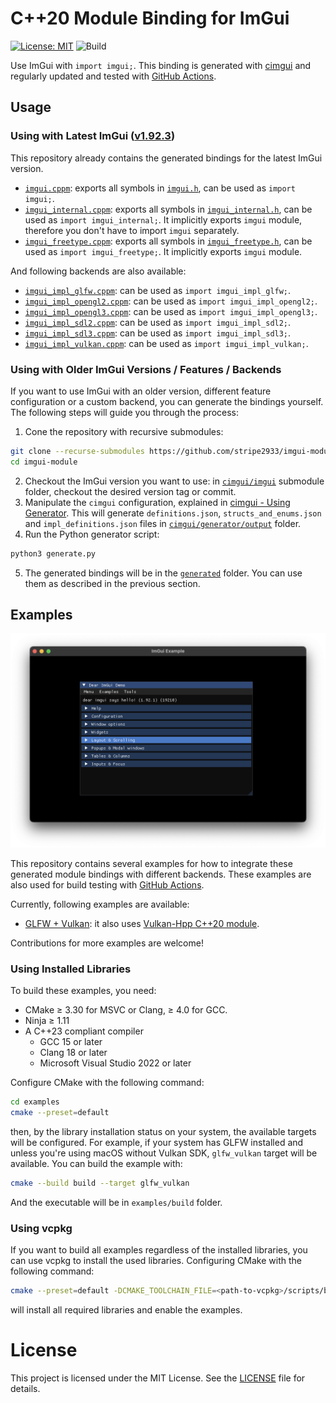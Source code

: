 # C++20 Module Binding for ImGui

[![License: MIT](https://img.shields.io/badge/License-MIT-yellow.svg)](https://opensource.org/licenses/MIT)
![Build](https://github.com/stripe2933/imgui-module/actions/workflows/generate-and-build.yml/badge.svg)

Use ImGui with `import imgui;`. This binding is generated with [cimgui](https://github.com/cimgui/cimgui?tab=readme-ov-file) and regularly updated and tested with [GitHub Actions](.github/workflows/generate-and-build.yml).

## Usage

### Using with Latest ImGui ([v1.92.3](https://github.com/ocornut/imgui/releases/tag/v1.92.3))

This repository already contains the generated bindings for the latest ImGui version.

- [`imgui.cppm`](generated/imgui.cppm): exports all symbols in [`imgui.h`](https://github.com/ocornut/imgui/blob/master/imgui.h), can be used as `import imgui;`.
- [`imgui_internal.cppm`](generated/imgui_internal.cppm): exports all symbols in [`imgui_internal.h`](https://github.com/ocornut/imgui/blob/master/imgui_internal.h), can be used as `import imgui_internal;`. It implicitly exports `imgui` module, therefore you don't have to import `imgui` separately.
- [`imgui_freetype.cppm`](generated/imgui_freetype.cppm): exports all symbols in [`imgui_freetype.h`](https://github.com/ocornut/imgui/blob/master/misc/freetype/imgui_freetype.h), can be used as `import imgui_freetype;`. It implicitly exports `imgui` module.

And following backends are also available:

- [`imgui_impl_glfw.cppm`](generated/backends/imgui_impl_glfw.cppm): can be used as `import imgui_impl_glfw;`.
- [`imgui_impl_opengl2.cppm`](generated/backends/imgui_impl_opengl2.cppm): can be used as `import imgui_impl_opengl2;`.
- [`imgui_impl_opengl3.cppm`](generated/backends/imgui_impl_opengl3.cppm): can be used as `import imgui_impl_opengl3;`.
- [`imgui_impl_sdl2.cppm`](generated/backends/imgui_impl_sdl2.cppm): can be used as `import imgui_impl_sdl2;`.
- [`imgui_impl_sdl3.cppm`](generated/backends/imgui_impl_sdl3.cppm): can be used as `import imgui_impl_sdl3;`.
- [`imgui_impl_vulkan.cppm`](generated/backends/imgui_impl_vulkan.cppm): can be used as `import imgui_impl_vulkan;`.

### Using with Older ImGui Versions / Features / Backends

If you want to use ImGui with an older version, different feature configuration or a custom backend, you can generate the bindings yourself. The following steps will guide you through the process:

1. Cone the repository with recursive submodules:

  ```sh
  git clone --recurse-submodules https://github.com/stripe2933/imgui-module.git
  cd imgui-module
  ```

2. Checkout the ImGui version you want to use: in [`cimgui/imgui`](cimgui/imgui) submodule folder, checkout the desired version tag or commit.
3. Manipulate the `cimgui` configuration, explained in [cimgui - Using Generator](https://github.com/cimgui/cimgui?tab=readme-ov-file#using-generator). This will generate `definitions.json`, `structs_and_enums.json` and `impl_definitions.json` files in [`cimgui/generator/output`](cimgui/generator/output) folder.
4. Run the Python generator script:
  
  ```sh
  python3 generate.py
  ```

5. The generated bindings will be in the [`generated`](generated) folder. You can use them as described in the previous section.

## Examples

![Example Screenshot](docs/img/example-screenshot.png)

This repository contains several examples for how to integrate these generated module bindings with different backends. These examples are also used for build testing with [GitHub Actions](.github/workflows/generate-and-build.yml).

Currently, following examples are available:

- [GLFW + Vulkan](examples/glfw_vulkan): it also uses [Vulkan-Hpp C++20 module](https://github.com/KhronosGroup/Vulkan-Hpp/blob/main/README.md#c20-named-module-).

Contributions for more examples are welcome!

### Using Installed Libraries

To build these examples, you need:

- CMake ≥ 3.30 for MSVC or Clang, ≥ 4.0 for GCC.
- Ninja ≥ 1.11
- A C++23 compliant compiler
  - GCC 15 or later
  - Clang 18 or later
  - Microsoft Visual Studio 2022 or later

Configure CMake with the following command:

```sh
cd examples
cmake --preset=default
```

then, by the library installation status on your system, the available targets will be configured. For example, if your system has GLFW installed and unless you're using macOS without Vulkan SDK, `glfw_vulkan` target will be available. You can build the example with:

```sh
cmake --build build --target glfw_vulkan
```

And the executable will be in `examples/build` folder.

### Using vcpkg

If you want to build all examples regardless of the installed libraries, you can use vcpkg to install the used libraries. Configuring CMake with the following command:

```sh
cmake --preset=default -DCMAKE_TOOLCHAIN_FILE=<path-to-vcpkg>/scripts/buildsystems/vcpkg.cmake
```

will install all required libraries and enable the examples.

# License

This project is licensed under the MIT License. See the [LICENSE](LICENSE.txt) file for details.